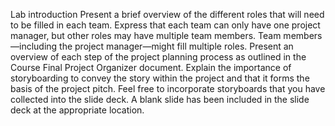 Lab introduction
Present a brief overview of the different roles that will need to be filled in each team.
Express that each team can only have one project manager, but other roles may have multiple team members.
Team members—including the project manager—might fill multiple roles.
Present an overview of each step of the project planning process as outlined in the Course Final Project Organizer document.
Explain the importance of storyboarding to convey the story within the project and that it forms the basis of the project pitch.
Feel free to incorporate storyboards that you have collected into the slide deck.
A blank slide has been included in the slide deck at the appropriate location.
